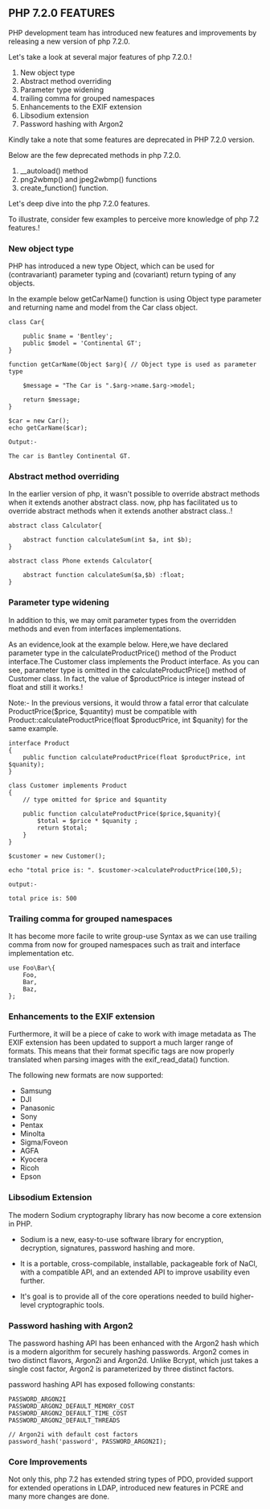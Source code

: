 ## PHP 7.2.0 FEATURES

PHP development team has introduced new features and improvements by releasing a new version of php 7.2.0.

Let's take a look at several major features of php 7.2.0.!

1. New object type
2. Abstract method overriding
3. Parameter type widening
4. trailing comma for grouped namespaces
5. Enhancements to the EXIF extension
6. Libsodium extension
7. Password hashing with Argon2

Kindly take a note that some features are deprecated in PHP 7.2.0 version.

Below are the few deprecated methods in php 7.2.0.

1. __autoload() method
2. png2wbmp() and jpeg2wbmp() functions
3. create_function() function.

Let's deep dive into the php 7.2.0 features.

To illustrate, consider few examples to perceive more knowledge of php 7.2 features.!

### New object type

PHP has introduced a new type Object, which can be used for (contravariant) parameter typing and (covariant) return typing of any objects.

In the example below getCarName() function is using Object type parameter and returning name and model from the Car class object.

    class Car{
    
        public $name = 'Bentley';
        public $model = 'Continental GT';
    }
    
    function getCarName(Object $arg){ // Object type is used as parameter type
            
        $message = "The Car is ".$arg->name.$arg->model; 
        
        return $message;
    }

    $car = new Car(); 
    echo getCarName($car);
    
    Output:-
    
    The car is Bantley Continental GT.

### Abstract method overriding

In the earlier version of php, it wasn't possible to override abstract methods 
when it extends another abstract class. now, php has facilitated us to override abstract methods when it extends another abstract class..!

    abstract class Calculator{
        
        abstract function calculateSum(int $a, int $b);
    }
    
    abstract class Phone extends Calculator{
        
        abstract function calculateSum($a,$b) :float;
    }

### Parameter type widening

In addition to this, we may omit parameter types from the overridden methods and even from interfaces implementations.

As an evidence,look at the example below. Here,we have declared parameter type in the calculateProductPrice() method of the Product interface.The Customer class implements the Product interface. As you can see, parameter type is omitted in the calculateProductPrice() method of Customer class. In fact, the value of $productPrice is integer instead of float and still it works.! 

Note:- In the previous versions, it would throw a fatal error that calculate ProductPrice($price, $quantity) must be compatible with Product::calculateProductPrice(float $productPrice, int $quanity) for the same example. 

    interface Product
    {
        public function calculateProductPrice(float $productPrice, int $quanity);
    }
    
    class Customer implements Product
    {
        // type omitted for $price and $quantity
    
        public function calculateProductPrice($price,$quanity){ 
            $total = $price * $quanity ;
            return $total;
        }
    } 

    $customer = new Customer();
    
    echo "total price is: ". $customer->calculateProductPrice(100,5);

    output:-

    total price is: 500

### Trailing comma for grouped namespaces

It has become more facile to write group-use Syntax as we can use trailing comma from now for grouped namespaces such as trait and interface implementation etc.

	use Foo\Bar\{
	    Foo,
	    Bar,
	    Baz,
	};

### Enhancements to the EXIF extension

Furthermore, it will be a piece of cake to work with image metadata as The EXIF extension has been updated to support a much larger range of formats. This means that their format specific tags are now properly translated when parsing images with the exif_read_data() function. 

The following new formats are now supported:

- Samsung
- DJI
- Panasonic
- Sony
- Pentax
- Minolta
- Sigma/Foveon
- AGFA
- Kyocera
- Ricoh
- Epson

### Libsodium Extension

The modern Sodium cryptography library has now become a core extension in PHP. 

- Sodium is a new, easy-to-use software library for encryption, decryption, signatures, password hashing and more. 

- It is a portable, cross-compilable, installable, packageable fork of NaCl, with a compatible API, and an extended API to improve usability even further.

- It's goal is to provide all of the core operations needed to build higher-level cryptographic tools.

### Password hashing with Argon2

 The password hashing API has been enhanced with the Argon2 hash which is a modern algorithm for securely hashing passwords. Argon2 comes in two distinct flavors, Argon2i and Argon2d.  Unlike Bcrypt, which just takes a single cost factor, Argon2 is parameterized by three distinct factors.

 password hashing API has exposed following constants:

	PASSWORD_ARGON2I
	PASSWORD_ARGON2_DEFAULT_MEMORY_COST
	PASSWORD_ARGON2_DEFAULT_TIME_COST
	PASSWORD_ARGON2_DEFAULT_THREADS

 	// Argon2i with default cost factors
	password_hash('password', PASSWORD_ARGON2I);

### Core Improvements

Not only this, php 7.2 has extended string types of PDO, provided support for extended operations in LDAP, introduced new features in PCRE and many more changes are done.

